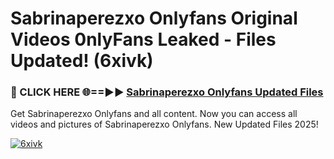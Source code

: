 # Sabrinaperezxo Onlyfans Original Videos 0nlyFans Leaked - Files Updated! (6xivk)

<h3>🔴 CLICK HERE 🌐==►► <a href="https://tinyurl.com/2m67pmp6" rel="nofollow">Sabrinaperezxo Onlyfans Updated Files</a></h3>

Get Sabrinaperezxo Onlyfans and all content. Now you can access all videos and pictures of Sabrinaperezxo Onlyfans. New Updated Files 2025!

[![6xivk](https://i.imgur.com/H4QAA4z.gif)](https://tinyurl.com/2m67pmp6)